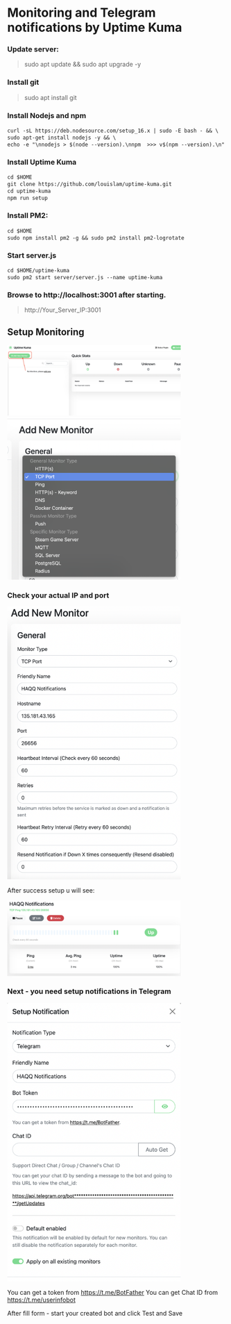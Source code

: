# Monitoring and Telegram notifications by Uptime Kuma

### Update server:
> sudo apt update && sudo apt upgrade -y

### Install git

>sudo apt install git 

### Install Nodejs and npm

```
curl -sL https://deb.nodesource.com/setup_16.x | sudo -E bash - && \
sudo apt-get install nodejs -y && \
echo -e "\nnodejs > $(node --version).\nnpm  >>> v$(npm --version).\n"
```

### Install Uptime Kuma

```
cd $HOME
git clone https://github.com/louislam/uptime-kuma.git
cd uptime-kuma
npm run setup
```

### Install PM2:

```
cd $HOME
sudo npm install pm2 -g && sudo pm2 install pm2-logrotate
```

### Start server.js

```
cd $HOME/uptime-kuma
sudo pm2 start server/server.js --name uptime-kuma
```

### Browse to http://localhost:3001 after starting.

> http://Your_Server_IP:3001

## Setup Monitoring

<img src="https://github.com/klochenko/klochenko/blob/main/guides/Monitoring/screens/0.png" width="400" alt="" />

<img src="https://github.com/klochenko/klochenko/blob/main/guides/Monitoring/screens/1.png" width="400" alt="" />


### Check your actual IP and port

<img src="https://github.com/klochenko/klochenko/blob/main/guides/Monitoring/screens/2.png" width="400" alt="" />

After success setup u will see:

<img src="https://github.com/klochenko/klochenko/blob/main/guides/Monitoring/screens/4.png" width="400" alt="" />

### Next - you need setup notifications in Telegram

<img src="https://github.com/klochenko/klochenko/blob/main/guides/Monitoring/screens/5.png" width="400" alt="" />

You can get a token from https://t.me/BotFather
You can get Chat ID from https://t.me/userinfobot

After fill form - start your created bot and click Test and Save 
